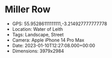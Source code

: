 # Miller Row

- GPS: 55.95286111111111,-3.214927777777778
- Location: Water of Leith
- Tags: Landscape, Street
- Camera: Apple iPhone 14 Pro Max
- Date: 2023-01-10T12:27:08.000+00:00
- Dimensions: 3979x2984
